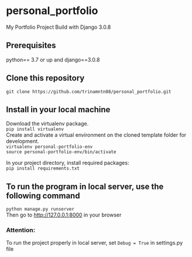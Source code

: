 # personal_portfolio
My Portfolio Project Build with Django 3.0.8

## Prerequisites
python== 3.7 or up and django==3.0.8

## Clone this repository
`git clone https://github.com/trinamntn08/personal_portfolio.git`

## Install in your local machine
Download the virtualenv package.
<br/> `pip install virtualenv`
<br/>Create and activate a virtual environment on the cloned template folder for development.
<br/>`virtualenv personal-portfolio-env`
<br/>`source personal-portfolio-env/bin/activate`

In your project directory, install required packages:
<br/>`pip install requirements.txt`

## To run the program in local server, use the following command
`python manage.py runserver`
<br/>Then go to http://127.0.0.1:8000 in your browser

### Attention: 
To run the project properly in local server, set `Debug = True` in settings.py file
